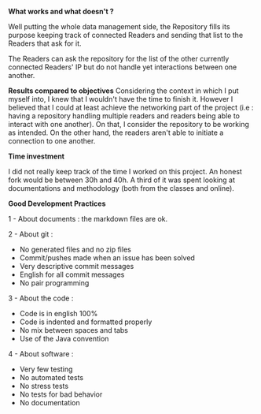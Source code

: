 
**What works and what doesn't ?**


Well putting the whole data management side, the Repository fills its purpose keeping track of connected Readers and sending 
that list to the Readers that ask for it. 


The Readers can ask the repository for the list of the other currently connected Readers' IP but do not handle yet interactions
between one another.

**Results compared to objectives**
Considering the context in which I put myself into, I knew that I wouldn't have the time to finish it. However I believed that I could at least 
achieve the networking part of the project (i.e : having a repository handling multiple readers and readers being able to interact with one another).
On that, I consider the repository to be working as intended. On the other hand, the readers aren't able to initiate a connection to one another.


**Time investment**

I did not really keep track of the time I worked on this project. An honest fork would be between 30h and 40h. A third of 
it was spent looking at documentations and methodology (both from the classes and online). 




**Good Development Practices**

1 - About documents : the markdown files are ok. 

2 - About git : 
* No generated files and no zip files
* Commit/pushes made when an issue has been solved
* Very descriptive commit messages
* English for all commit messages
* No pair programming

3 - About the code :
* Code is in english 100%
* Code is indented and formatted properly
* No mix between spaces and tabs
* Use of the Java convention

4 - About software :
* Very few testing
* No automated tests
* No stress tests
* No tests for bad behavior
* No documentation

